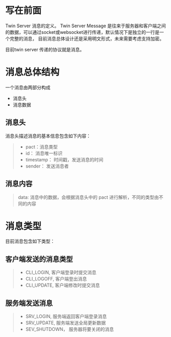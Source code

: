 # 写在前面
Twin Server 消息的定义。
Twin Server Message 是往来于服务器和客户端之间的数据，可以通过socket或websocket进行传递，默认情况下是独立的一行是一个完整的消息， 目前消息总体设计还是采用明文形式，未来需要考虑支持加密。

目前twin server 传递的协议就是消息。

# 消息总体结构

一个消息由两部分构成
- 消息头
- 消息数据

## 消息头
消息头描述消息的基本信息包含如下内容：
> - pact：消息类型
> - id： 消息唯一标识
> - timestamp： 时间戳，发送消息的时间
> - sender： 发送消息者

## 消息内容
> data: 消息中的数据，会根据消息头中的 pact 进行解析，不同的类型由不同的内容

# 消息类型
目前消息包含如下类型：

## 客户端发送的消息类型
> - CLI_LOGIN, 客户端登录时提交消息
> - CLI_LOGOFF, 客户端登出消息
> - CLI_UPDATE, 客户端修改时提交消息

## 服务端发送消息
> - SRV_LOGIN, 服务端返回客户端登录消息
> - SRV_UPDATE, 服务端发送全局更新数据
> - SEV_SHUTDOWN， 服务器将要关闭的消息